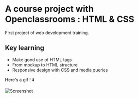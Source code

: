 # A course project with Openclassrooms : HTML & CSS

First project of web development training.

## Key learning

- Make good use of HTML tags
- From mockup to HTML structure
- Responsive design with CSS and media queries

Here's a gif ! ⬇️

![Screenshot](github_assets/screenshot.gif)

